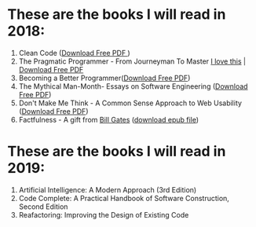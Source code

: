 # These are the books I will read in 2018:

1. Clean Code (<a href="http://ricardogeek.com/docs/r_clean_code.pdf" target=_blank>Download Free PDF </a>)<br>
2. The Pragmatic Programmer - From Journeyman To Master <a href="https://github.com/TranNgocMinh/MyReading2018/blob/master/ThePragmaticProgrammer.md">I love this</a> | <a href="http://210.240.189.214/gamedesign/type_exercise/00_9615_reference//5.%E5%AD%B8%E7%BF%92%E6%88%90%E6%9E%9C%E5%8F%83%E8%80%83/23/books/1999%20-%20The%20Pragmatic%20Programmer;%20From%20Journeyman%20To%20Master%20-%20Pearson%20Education.pdf" target=_blank>Download Free PDF</a><br>
3.  Becoming a Better Programmer(<a href="http://www.ebook777.com/becoming-better-programmer/" target=_blank>Download Free PDF</a>)<br>
4. The Mythical Man-Month- Essays on Software Engineering (<a href="https://is.muni.cz/www/208322/The.Mythical.Man.Month.F.Brooks.pdf" target=_blank>Download Free PDF</a>)<br>
5. Don't Make Me Think - A Common Sense Approach to Web Usability (<a href="http://wireframe.vn/books/Don't%20Make%20Me%20Think%20-%20A%20Common%20Sense%20Approach%20To%20Web%20Usability%20(Second%20Edition)%20(2006).pdf" target=_blank>Download Free PDF</a>)<br>
6. Factfulness - A gift from <a href="https://www.gatesnotes.com/About-Bill-Gates/My-gift-to-college-graduates">Bill Gates</a> (<a href = "https://github.com/TranNgocMinh/MyReading2018/blob/master/Factfulness.epub">download epub file</a>)

# These are the books I will read in 2019:
1. Artificial Intelligence: A Modern Approach (3rd Edition)
2. Code Complete: A Practical Handbook of Software Construction, Second Edition 
3. Reafactoring: Improving the Design of Existing Code
